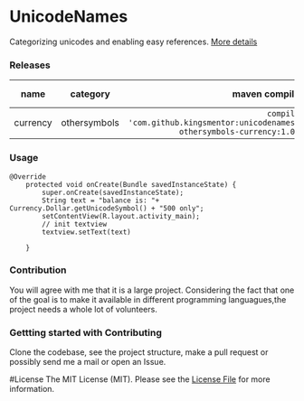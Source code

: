 # UnicodeNames

Categorizing unicodes and enabling easy references.  [More details](http://belvi.xyz/posts/Charting-Unicodes)

### Releases

| name        | category           | maven compile  | artifact link |
| ------------- |:-------------:| -----:|:-------------:|
| currency     | othersymbols | `compile 'com.github.kingsmentor:unicodenames-othersymbols-currency:1.0'` |[currency artifact](https://github.com/KingsMentor/UnicodeNames/blob/master/artifacts/UnicodeNames/OtherSymbols/unicodenames-othersymbols-currency-1.0.jar)|

### Usage
```
@Override
    protected void onCreate(Bundle savedInstanceState) {
        super.onCreate(savedInstanceState);
        String text = "balance is: "+ Currency.Dollar.getUnicodeSymbol() + "500 only";
        setContentView(R.layout.activity_main);
        // init textview
        textview.setText(text)

    }
```

### Contribution
You will agree with me that it is a large project.
Considering the fact that one of the goal is to make it available in different programming languagues,the project needs a whole lot of volunteers.

### Gettting started with Contributing
Clone the codebase, see the project structure, make a pull request or possibly send me a mail or open an Issue.


#License
The MIT License (MIT). Please see the [License File](https://github.com/KingsMentor/UnicodeNames/blob/master/license) for more information.
